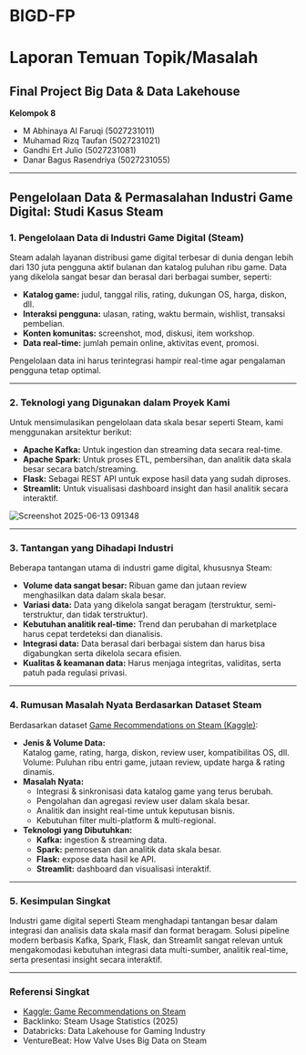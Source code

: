 # BIGD-FP

# Laporan Temuan Topik/Masalah  
## Final Project Big Data & Data Lakehouse  
**Kelompok 8**  
- M Abhinaya Al Faruqi (5027231011)  
- Muhamad Rizq Taufan (5027231021)  
- Gandhi Ert Julio (5027231081)  
- Danar Bagus Rasendriya (5027231055)  

---

## Pengelolaan Data & Permasalahan Industri Game Digital: Studi Kasus Steam

### 1. Pengelolaan Data di Industri Game Digital (Steam)
Steam adalah layanan distribusi game digital terbesar di dunia dengan lebih dari 130 juta pengguna aktif bulanan dan katalog puluhan ribu game. Data yang dikelola sangat besar dan berasal dari berbagai sumber, seperti:
- **Katalog game:** judul, tanggal rilis, rating, dukungan OS, harga, diskon, dll.
- **Interaksi pengguna:** ulasan, rating, waktu bermain, wishlist, transaksi pembelian.
- **Konten komunitas:** screenshot, mod, diskusi, item workshop.
- **Data real-time:** jumlah pemain online, aktivitas event, promosi.

Pengelolaan data ini harus terintegrasi hampir real-time agar pengalaman pengguna tetap optimal.

---

### 2. Teknologi yang Digunakan dalam Proyek Kami
Untuk mensimulasikan pengelolaan data skala besar seperti Steam, kami menggunakan arsitektur berikut:
- **Apache Kafka:** Untuk ingestion dan streaming data secara real-time.
- **Apache Spark:** Untuk proses ETL, pembersihan, dan analitik data skala besar secara batch/streaming.
- **Flask:** Sebagai REST API untuk expose hasil data yang sudah diproses.
- **Streamlit:** Untuk visualisasi dashboard insight dan hasil analitik secara interaktif.

![Screenshot 2025-06-13 091348](https://github.com/user-attachments/assets/03d0a6ff-294d-40a5-8229-ea9b6f39b560)


---

### 3. Tantangan yang Dihadapi Industri
Beberapa tantangan utama di industri game digital, khususnya Steam:
- **Volume data sangat besar:** Ribuan game dan jutaan review menghasilkan data dalam skala besar.
- **Variasi data:** Data yang dikelola sangat beragam (terstruktur, semi-terstruktur, dan tidak terstruktur).
- **Kebutuhan analitik real-time:** Trend dan perubahan di marketplace harus cepat terdeteksi dan dianalisis.
- **Integrasi data:** Data berasal dari berbagai sistem dan harus bisa digabungkan serta dikelola secara efisien.
- **Kualitas & keamanan data:** Harus menjaga integritas, validitas, serta patuh pada regulasi privasi.

---

### 4. Rumusan Masalah Nyata Berdasarkan Dataset Steam
Berdasarkan dataset [Game Recommendations on Steam (Kaggle)](https://www.kaggle.com/datasets/antonkozyriev/game-recommendations-on-steam):
- **Jenis & Volume Data:**  
  Katalog game, rating, harga, diskon, review user, kompatibilitas OS, dll.  
  Volume: Puluhan ribu entri game, jutaan review, update harga & rating dinamis.
- **Masalah Nyata:**  
  - Integrasi & sinkronisasi data katalog game yang terus berubah.
  - Pengolahan dan agregasi review user dalam skala besar.
  - Analitik dan insight real-time untuk keputusan bisnis.
  - Kebutuhan filter multi-platform & multi-regional.
- **Teknologi yang Dibutuhkan:**  
  - **Kafka:** ingestion & streaming data.
  - **Spark:** pemrosesan dan analitik data skala besar.
  - **Flask:** expose data hasil ke API.
  - **Streamlit:** dashboard dan visualisasi interaktif.

---

### 5. Kesimpulan Singkat
Industri game digital seperti Steam menghadapi tantangan besar dalam integrasi dan analisis data skala masif dan format beragam. Solusi pipeline modern berbasis Kafka, Spark, Flask, dan Streamlit sangat relevan untuk mengakomodasi kebutuhan integrasi data multi-sumber, analitik real-time, serta presentasi insight secara interaktif.

---

### Referensi Singkat
- [Kaggle: Game Recommendations on Steam](https://www.kaggle.com/datasets/antonkozyriev/game-recommendations-on-steam)
- Backlinko: Steam Usage Statistics (2025)
- Databricks: Data Lakehouse for Gaming Industry
- VentureBeat: How Valve Uses Big Data on Steam
